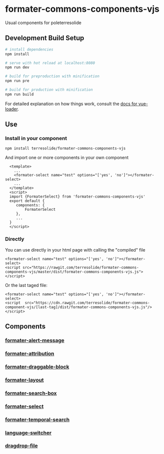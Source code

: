 # formater-commons-components-vjs


Usual components for poleterresolide


## Development Build Setup

``` bash
# install dependencies
npm install

# serve with hot reload at localhost:8080
npm run dev

# build for preproduction with minification
npm run pre

# build for production with minification
npm run build

```

For detailed explanation on how things work, consult the [docs for vue-loader](http://vuejs.github.io/vue-loader).

## Use
### Install in your component
```
npm install terresolide/formater-commons-components-vjs
```
And import one or more components in your own component
```
  <template>
    ...
    <formater-select name="test" options="['yes', 'no']"></formater-select>
    ...
  </template>
  <script>
  import {FormaterSelect} from 'formater-commons-components-vjs'
  export default {
     components: {
         FormaterSelect
     },
     ...
  }
  </script>
  ```
### Directly
You can use directly in your html page with calling the "compiled" file
```
<formater-select name="test" options="['yes', 'no']"></formater-select>
<script src="https://rawgit.com/terresolide/formater-commons-components-vjs/master/dist/formater-commons-components-vjs.js"></script> 
```

Or the last taged file:
```
<formater-select name="test" options="['yes', 'no']"></formater-select>
<script  src="https://cdn.rawgit.com/terresolide/formater-commons-component-vjs/[last-tag]/dist/formater-commons-components-vjs.js"/></script>
```


## Components
### [formater-alert-message](https://github.com/terresolide/formater-commons-components-vjs/wiki/formater-alert-message)

### [formater-attribution](https://github.com/terresolide/formater-commons-components-vjs/wiki/formater-attribution)

### [formater-draggable-block](https://github.com/terresolide/formater-commons-components-vjs/wiki/formater-draggable-block)

### [formater-layout](https://github.com/terresolide/formater-commons-components-vjs/wiki/formater-layout)

### [formater-search-box](https://github.com/terresolide/formater-commons-components-vjs/wiki/formater-search-box)

### [formater-select](https://github.com/terresolide/formater-commons-components-vjs/wiki/formater-select)

### [formater-temporal-search](https://github.com/terresolide/formater-commons-components-vjs/wiki/formater-temporal-search)

### [language-switcher](https://github.com/terresolide/formater-commons-components-vjs/wiki/language-switcher)

### [dragdrop-file](https://github.com/terresolide/formater-commons-components-vjs/wiki/dragdrop-file)

